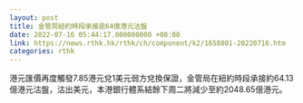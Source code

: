 ```yaml
---
layout: post
title: 金管局紐約時段承接逾64億港元沽盤
date: 2022-07-16 05:44:17.000000000 +08:00
link: https://news.rthk.hk/rthk/ch/component/k2/1658001-20220716.htm
categories: rthk
---
```


港元匯價再度觸發7.85港元兌1美元弱方兌換保證，金管局在紐約時段承接約64.13億港元沽盤，沽出美元，本港銀行體系結餘下周二將減少至約2048.65億港元。
